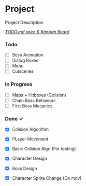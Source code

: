 # Project

Project Description

<em>[TODO.md spec & Kanban Board](https://bit.ly/3fCwKfM)</em>

### Todo

- [ ] Boss Animation  
- [ ] Dialog Boxes  
- [ ] Menu  
- [ ] Cutscenes  

### In Progress

- [ ] Maps + Hitboxes (Colision)  
- [ ] Chain Boss Behaviour  
- [ ] First Boss Mecanics  

### Done ✓

- [x] Colision Algorithm  
- [x] PLayer Movement  
- [x] Basic Colision Algo (For testing)  
- [x] Character Design  
- [x] Boss Design  
- [x] Character Sprite Change (On mov)  


